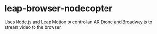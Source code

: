 leap-browser-nodecopter
=======================

Uses Node.js and Leap Motion to control an AR Drone and Broadway.js to stream video to the browser
